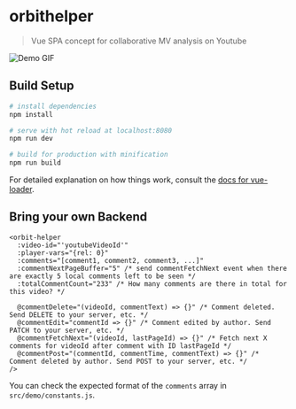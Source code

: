 # orbithelper

> Vue SPA concept for collaborative MV analysis on Youtube

![Demo GIF](https://thumbs.gfycat.com/EntireUnrealisticAfricanpiedkingfisher-size_restricted.gif)

## Build Setup

``` bash
# install dependencies
npm install

# serve with hot reload at localhost:8080
npm run dev

# build for production with minification
npm run build
```

For detailed explanation on how things work, consult the [docs for vue-loader](http://vuejs.github.io/vue-loader).


## Bring your own Backend

```
<orbit-helper
  :video-id="'youtubeVideoId'"
  :player-vars="{rel: 0}"
  :comments="[comment1, comment2, comment3, ...]"
  :commentNextPageBuffer="5" /* send commentFetchNext event when there are exactly 5 local comments left to be seen */
  :totalCommentCount="233" /* How many comments are there in total for this video? */

  @commentDelete="(videoId, commentText) => {}" /* Comment deleted. Send DELETE to your server, etc. */
  @commentEdit="commentId => {}" /* Comment edited by author. Send PATCH to your server, etc. */
  @commentFetchNext="(videoId, lastPageId) => {}" /* Fetch next X comments for videoId after comment with ID lastPageId */
  @commentPost="(commentId, commentTime, commentText) => {}" /* Comment deleted by author. Send POST to your server, etc. */
/>
```

You can check the expected format of the `comments` array in `src/demo/constants.js`.
